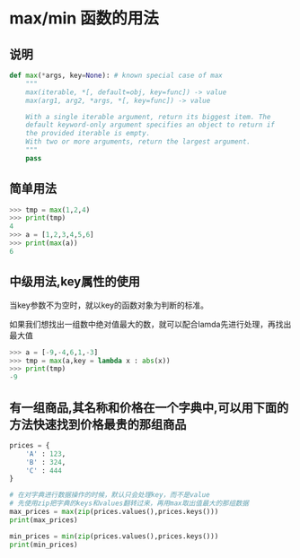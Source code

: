 # max/min 函数的用法

## 说明

```Python
def max(*args, key=None): # known special case of max
    """
    max(iterable, *[, default=obj, key=func]) -> value
    max(arg1, arg2, *args, *[, key=func]) -> value

    With a single iterable argument, return its biggest item. The
    default keyword-only argument specifies an object to return if
    the provided iterable is empty.
    With two or more arguments, return the largest argument.
    """
    pass
```

## 简单用法

```Python
>>> tmp = max(1,2,4)
>>> print(tmp)
4
>>> a = [1,2,3,4,5,6]
>>> print(max(a))
6
```

## 中级用法,key属性的使用

当key参数不为空时，就以key的函数对象为判断的标准。

如果我们想找出一组数中绝对值最大的数，就可以配合lamda先进行处理，再找出最大值

```python
>>> a = [-9,-4,6,1,-3]
>>> tmp = max(a,key = lambda x : abs(x))
>>> print(tmp)
-9
```

## 有一组商品,其名称和价格在一个字典中,可以用下面的方法快速找到价格最贵的那组商品

```Python
prices = {
    'A' : 123,
    'B' : 324,
    'C' : 444
}

# 在对字典进行数据操作的时候，默认只会处理key，而不是value
# 先使用zip把字典的keys和values翻转过来，再用max取出值最大的那组数据
max_prices = max(zip(prices.values(),prices.keys()))
print(max_prices)

min_prices = min(zip(prices.values(),prices.keys()))
print(min_prices)
```